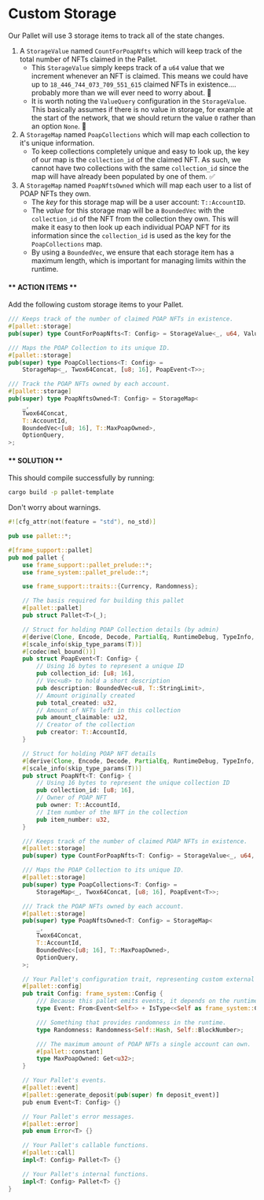 # Custom Storage

Our Pallet will use 3 storage items to track all of the state changes.

1. A `StorageValue` named `CountForPoapNfts` which will keep track of the total number of NFTs claimed in the Pallet.
	* This `StorageValue` simply keeps track of a `u64` value that we increment whenever an NFT is claimed. This means we could have up to `18_446_744_073_709_551_615` claimed NFTs in existence.... probably more than we will ever need to worry about. 💪
	* It is worth noting the `ValueQuery` configuration in the `StorageValue`. This basically assumes if there is no value in storage, for example at the start of the network, that we should return the value `0` rather than an option `None`. 📝
2. A `StorageMap` named `PoapCollections` which will map each collection to it's unique information.
	* To keep collections completely unique and easy to look up, the key of our map is the `collection_id` of the claimed NFT. As such, we cannot have two collections with the same `collection_id` since the map will have already been populated by one of them. ✅
3. A `StorageMap` named `PoapNftsOwned` which will map each user to a list of POAP NFTs they own.
	* The _key_ for this storage map will be a user account: `T::AccountID`.
	* The _value_ for this storage map will be a `BoundedVec` with the `collection_id` of the NFT from the collection they own. This will make it easy to then look up each individual POAP NFT for its information since the `collection_id` is used as the key for the `PoapCollections` map.
	* By using a `BoundedVec`, we ensure that each storage item has a maximum length, which is important for managing limits within the runtime.

<!-- slide:break-40 -->

<!-- tabs:start -->

#### ** ACTION ITEMS **

Add the following custom storage items to your Pallet.

```rust
/// Keeps track of the number of claimed POAP NFTs in existence.
#[pallet::storage]
pub(super) type CountForPoapNfts<T: Config> = StorageValue<_, u64, ValueQuery>;

/// Maps the POAP Collection to its unique ID.
#[pallet::storage]
pub(super) type PoapCollections<T: Config> =
	StorageMap<_, Twox64Concat, [u8; 16], PoapEvent<T>>;

/// Track the POAP NFTs owned by each account.
#[pallet::storage]
pub(super) type PoapNftsOwned<T: Config> = StorageMap<
	_,
	Twox64Concat,
	T::AccountId,
	BoundedVec<[u8; 16], T::MaxPoapOwned>,
	OptionQuery,
>;
```

#### ** SOLUTION **

This should compile successfully by running:

```bash
cargo build -p pallet-template
```

Don't worry about warnings.

```rust
#![cfg_attr(not(feature = "std"), no_std)]

pub use pallet::*;

#[frame_support::pallet]
pub mod pallet {
	use frame_support::pallet_prelude::*;
	use frame_system::pallet_prelude::*;

	use frame_support::traits::{Currency, Randomness};

	// The basis required for building this pallet
	#[pallet::pallet]
	pub struct Pallet<T>(_);

	// Struct for holding POAP Collection details (by admin)
	#[derive(Clone, Encode, Decode, PartialEq, RuntimeDebug, TypeInfo, MaxEncodedLen)]
	#[scale_info(skip_type_params(T))]
	#[codec(mel_bound())]
	pub struct PoapEvent<T: Config> {
		// Using 16 bytes to represent a unique ID
		pub collection_id: [u8; 16],
		// Vec<u8> to hold a short description
		pub description: BoundedVec<u8, T::StringLimit>,
		// Amount originally created
		pub total_created: u32,
		// Amount of NFTs left in this collection
		pub amount_claimable: u32,
		// Creator of the collection
		pub creator: T::AccountId,
	}

	// Struct for holding POAP NFT details
	#[derive(Clone, Encode, Decode, PartialEq, RuntimeDebug, TypeInfo, MaxEncodedLen, Copy)]
	#[scale_info(skip_type_params(T))]
	pub struct PoapNft<T: Config> {
		// Using 16 bytes to represent the unique collection ID
		pub collection_id: [u8; 16],
		// Owner of POAP NFT
		pub owner: T::AccountId,
		// Item number of the NFT in the collection
		pub item_number: u32,
	}

	/// Keeps track of the number of claimed POAP NFTs in existence.
	#[pallet::storage]
	pub(super) type CountForPoapNfts<T: Config> = StorageValue<_, u64, ValueQuery>;

	/// Maps the POAP Collection to its unique ID.
	#[pallet::storage]
	pub(super) type PoapCollections<T: Config> =
		StorageMap<_, Twox64Concat, [u8; 16], PoapEvent<T>>;

	/// Track the POAP NFTs owned by each account.
	#[pallet::storage]
	pub(super) type PoapNftsOwned<T: Config> = StorageMap<
		_,
		Twox64Concat,
		T::AccountId,
		BoundedVec<[u8; 16], T::MaxPoapOwned>,
		OptionQuery,
	>;

	// Your Pallet's configuration trait, representing custom external types and interfaces.
	#[pallet::config]
	pub trait Config: frame_system::Config {
		/// Because this pallet emits events, it depends on the runtime's definition of an event.
		type Event: From<Event<Self>> + IsType<<Self as frame_system::Config>::Event>;

		/// Something that provides randomness in the runtime.
		type Randomness: Randomness<Self::Hash, Self::BlockNumber>;

		/// The maximum amount of POAP NFTs a single account can own.
		#[pallet::constant]
		type MaxPoapOwned: Get<u32>;
	}

	// Your Pallet's events.
	#[pallet::event]
	#[pallet::generate_deposit(pub(super) fn deposit_event)]
	pub enum Event<T: Config> {}

	// Your Pallet's error messages.
	#[pallet::error]
	pub enum Error<T> {}

	// Your Pallet's callable functions.
	#[pallet::call]
	impl<T: Config> Pallet<T> {}

	// Your Pallet's internal functions.
	impl<T: Config> Pallet<T> {}
}
```

<!-- tabs:end -->

